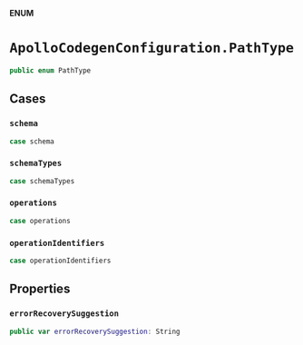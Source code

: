 **ENUM**

# `ApolloCodegenConfiguration.PathType`

```swift
public enum PathType
```

## Cases
### `schema`

```swift
case schema
```

### `schemaTypes`

```swift
case schemaTypes
```

### `operations`

```swift
case operations
```

### `operationIdentifiers`

```swift
case operationIdentifiers
```

## Properties
### `errorRecoverySuggestion`

```swift
public var errorRecoverySuggestion: String
```
